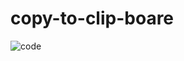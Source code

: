 # copy-to-clip-boare

![code](https://user-images.githubusercontent.com/86654494/130672241-83c41164-e598-49a2-b951-856544c60064.jpg)
